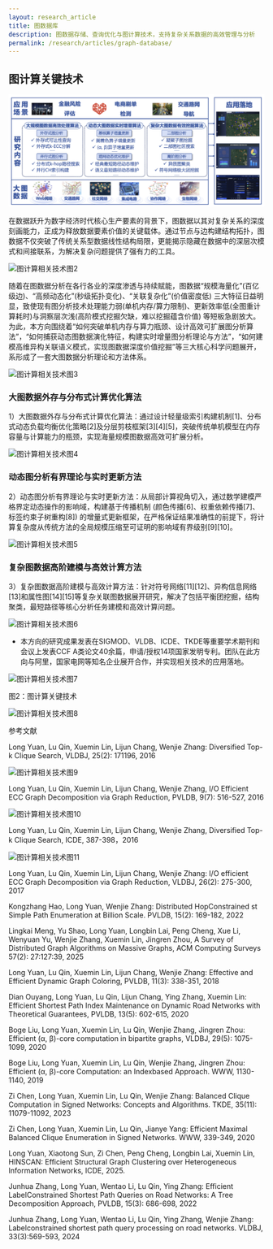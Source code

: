 ```yaml
---
layout: research_article
title: 图数据库
description: 图数据存储、查询优化与图计算技术，支持复杂关系数据的高效管理与分析
permalink: /research/articles/graph-database/
---
```


## 图计算关键技术

![图计算相关技术图1](/assets/images/research/图计算1.png)

在数据跃升为数字经济时代核心生产要素的背景下，图数据以其对复杂关系的深度刻画能力，正成为释放数据要素价值的关键载体。通过节点与边构建结构拓扑，图数据不仅突破了传统关系型数据线性结构局限，更能揭示隐藏在数据中的深层次模式和间接联系，为解决复杂问题提供了强有力的工具。

![图计算相关技术图2](/assets/images/research/图计算2.png)

随着在图数据分析在各行各业的深度渗透与持续赋能，图数据“规模海量化”(百亿级边)、“高频动态化”(秒级拓扑变化)、“关联复杂化”(价值密度低) 三大特征日益明显，致使现有图分析技术处理能力弱(单机内存/算力限制)、更新效率低(全图重计算耗时)与洞察层次浅(高阶模式挖掘欠缺，难以挖掘蕴含价值) 等短板急剧放大。为此，本方向围绕着“如何突破单机内存与算力瓶颈、设计高效可扩展图分析算法”，“如何捕获动态图数据演化特征，构建实时增量图分析理论与方法”，“如何建模高维异构关联语义模式，实现图数据深度价值挖掘”等三大核心科学问题展开，系形成了一套大图数据分析理论和方法体系。

![图计算相关技术图3](/assets/images/research/图计算3.png)
### 大图数据外存与分布式计算优化算法

1）大图数据外存与分布式计算优化算法：通过设计轻量级索引构建机制[1]、分布式动态负载均衡优化策略[2]及分层剪枝框架[3][4][5]，突破传统单机模型在内存容量与计算能力的瓶颈，实现海量规模图数据高效可扩展分析。

![图计算相关技术图4](/assets/images/research/图计算4.png)
### 动态图分析有界理论与实时更新方法

2）动态图分析有界理论与实时更新方法：从局部计算视角切入，通过数学建模严格界定动态操作的影响域，构建基于传播机制 (颜色传播[6]、权重依赖传播[7]、标签约束子树重构[8]) 的增量式更新框架，在严格保证结果准确性的前提下，将计算复杂度从传统方法的全局规模压缩至可证明的影响域有界级别[9][10]。

![图计算相关技术图5](/assets/images/research/图计算5.png)
### 复杂图数据高阶建模与高效计算方法

3）复杂图数据高阶建模与高效计算方法：针对符号网络[11][12]、异构信息网络[13]和属性图[14][15]等复杂关联图数据展开研究，解决了包括平衡团挖掘，结构聚类，最短路径等核心分析任务建模和高效计算问题。

![图计算相关技术图6](/assets/images/research/图计算6.png)

- 本方向的研究成果发表在SIGMOD、VLDB、ICDE、TKDE等重要学术期刊和会议上发表CCF A类论文40余篇，申请/授权14项国家发明专利。团队在此方向与阿里，国家电网等知名企业展开合作，并实现相关技术的应用落地。

![图计算相关技术图7](/assets/images/research/图计算7.png)

图2：图计算关键技术

![图计算相关技术图8](/assets/images/research/图计算8.png)

参考文献

Long Yuan, Lu Qin, Xuemin Lin, Lijun Chang, Wenjie Zhang: Diversified Top-k Clique Search, VLDBJ, 25(2): 171196, 2016

![图计算相关技术图9](/assets/images/research/图计算9.png)

Long Yuan, Lu Qin, Xuemin Lin, Lijun Chang, Wenjie Zhang, I/O Efficient ECC Graph Decomposition via Graph Reduction, PVLDB, 9(7): 516-527, 2016

![图计算相关技术图10](/assets/images/research/图计算10.png)

Long Yuan, Lu Qin, Xuemin Lin, Lijun Chang, Wenjie Zhang, Diversified Top-k Clique Search, ICDE, 387-398，2016

![图计算相关技术图11](/assets/images/research/图计算11.png)

Long Yuan, Lu Qin, Xuemin Lin, Lijun Chang, Wenjie Zhang: I/O efficient ECC Graph Decomposition via Graph Reduction, VLDBJ, 26(2): 275-300, 2017

Kongzhang Hao, Long Yuan, Wenjie Zhang: Distributed HopConstrained st Simple Path Enumeration at Billion Scale. PVLDB, 15(2): 169-182, 2022

Lingkai Meng, Yu Shao, Long Yuan, Longbin Lai, Peng Cheng, Xue Li, Wenyuan Yu, Wenjie Zhang, Xuemin Lin, Jingren Zhou, A Survey of Distributed Graph Algorithms on Massive Graphs, ACM Computing Surveys 57(2): 27:127:39, 2025

Long Yuan, Lu Qin, Xuemin Lin, Lijun Chang, Wenjie Zhang: Effective and Efficient Dynamic Graph Coloring, PVLDB, 11(3): 338-351, 2018

Dian Ouyang, Long Yuan, Lu Qin, Lijun Chang, Ying Zhang, Xuemin Lin: Efficient Shortest Path Index Maintenance on Dynamic Road Networks with Theoretical Guarantees, PVLDB, 13(5): 602-615, 2020

Boge Liu, Long Yuan, Xuemin Lin, Lu Qin, Wenjie Zhang, Jingren Zhou: Efficient (α, β)-core computation in bipartite graphs, VLDBJ, 29(5): 1075-1099, 2020

Boge Liu, Long Yuan, Xuemin Lin, Lu Qin, Wenjie Zhang, Jingren Zhou: Efficient (α, β)-core Computation: an Indexbased Approach. WWW, 1130-1140, 2019

Zi Chen, Long Yuan, Xuemin Lin, Lu Qin, Wenjie Zhang: Balanced Clique Computation in Signed Networks: Concepts and Algorithms. TKDE, 35(11): 11079-11092, 2023

Zi Chen, Long Yuan, Xuemin Lin, Lu Qin, Jianye Yang: Efficient Maximal Balanced Clique Enumeration in Signed Networks. WWW, 339-349, 2020

Long Yuan, Xiaotong Sun, Zi Chen, Peng Cheng, Longbin Lai, Xuemin Lin, HINSCAN: Efficient Structural Graph Clustering over Heterogeneous Information Networks, ICDE, 2025.

Junhua Zhang, Long Yuan, Wentao Li, Lu Qin, Ying Zhang: Efficient LabelConstrained Shortest Path Queries on Road Networks: A Tree Decomposition Approach, PVLDB, 15(3): 686-698, 2022

Junhua Zhang, Long Yuan, Wentao Li, Lu Qin, Ying Zhang, Wenjie Zhang: Labelconstrained shortest path query processing on road networks. VLDBJ, 33(3):569-593, 2024

